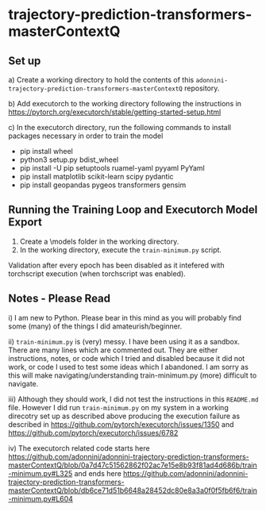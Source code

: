 # trajectory-prediction-transformers-masterContextQ 

## Set up
a) Create a working directory to hold the contents of this ```adonnini-trajectory-prediction-transformers-masterContextQ``` repository.

b) Add executorch to the working directory following the instructions in
https://pytorch.org/executorch/stable/getting-started-setup.html

c) In the executorch directory, run the following commands to install packages necessary in order to train the model
- pip install wheel
- python3 setup.py bdist_wheel
- pip install -U pip setuptools ruamel-yaml pyyaml PyYaml
- pip install matplotlib scikit-learn scipy pydantic
- pip install geopandas pygeos transformers gensim

## Running the Training Loop and Executorch Model Export
1. Create a \models folder in the working directory.
2. In the working directory, execute the ```train-minimum.py``` script. 

Validation after every epoch has been disabled as it intefered with torchscript execution (when torchscript was enabled).

## Notes - Please Read
i) I am new to Python. Please bear in this mind as you will probably find some (many) of the things I did amateurish/beginner.

ii) ```train-minimum.py``` is (very) messy. I have been using it as a sandbox. There are many lines which are commented out. They are either instructions, notes, or code which I tried and disabled because it did not work, or code I used to test some ideas which I abandoned. I am sorry as this will make navigating/understanding train-minimum.py (more) difficult to navigate.

iii) Although they should work, I did not test the instructions in this ```README.md``` file. However I did run ```train-minimum.py``` on my system in a working direcotry set up as described above producing the execution failure as described in
https://github.com/pytorch/executorch/issues/1350
and
https://github.com/pytorch/executorch/issues/6782
  
iv) The executorch related code starts here
https://github.com/adonnini/adonnini-trajectory-prediction-transformers-masterContextQ/blob/0a7d47c51562862f02ac7e15e8b93f81ad4d686b/train-minimum.py#L325
and ends here
https://github.com/adonnini/adonnini-trajectory-prediction-transformers-masterContextQ/blob/db6ce71d51b6648a28452dc80e8a3a0f0f5fb6f6/train-minimum.py#L604
